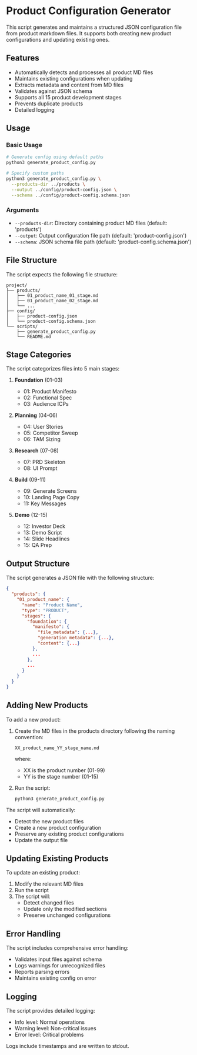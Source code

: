 # Product Configuration Generator

This script generates and maintains a structured JSON configuration file from product markdown files. It supports both creating new product configurations and updating existing ones.

## Features

- Automatically detects and processes all product MD files
- Maintains existing configurations when updating
- Extracts metadata and content from MD files
- Validates against JSON schema
- Supports all 15 product development stages
- Prevents duplicate products
- Detailed logging

## Usage

### Basic Usage

```bash
# Generate config using default paths
python3 generate_product_config.py

# Specify custom paths
python3 generate_product_config.py \
  --products-dir ../products \
  --output ../config/product-config.json \
  --schema ../config/product-config.schema.json
```

### Arguments

- `--products-dir`: Directory containing product MD files (default: 'products')
- `--output`: Output configuration file path (default: 'product-config.json')
- `--schema`: JSON schema file path (default: 'product-config.schema.json')

## File Structure

The script expects the following file structure:

```
project/
├── products/
│   ├── 01_product_name_01_stage.md
│   ├── 01_product_name_02_stage.md
│   └── ...
├── config/
│   ├── product-config.json
│   └── product-config.schema.json
└── scripts/
    ├── generate_product_config.py
    └── README.md
```

## Stage Categories

The script categorizes files into 5 main stages:

1. **Foundation** (01-03)

   - 01: Product Manifesto
   - 02: Functional Spec
   - 03: Audience ICPs

2. **Planning** (04-06)

   - 04: User Stories
   - 05: Competitor Sweep
   - 06: TAM Sizing

3. **Research** (07-08)

   - 07: PRD Skeleton
   - 08: UI Prompt

4. **Build** (09-11)

   - 09: Generate Screens
   - 10: Landing Page Copy
   - 11: Key Messages

5. **Demo** (12-15)
   - 12: Investor Deck
   - 13: Demo Script
   - 14: Slide Headlines
   - 15: QA Prep

## Output Structure

The script generates a JSON file with the following structure:

```json
{
  "products": {
    "01_product_name": {
      "name": "Product Name",
      "type": "PRODUCT",
      "stages": {
        "foundation": {
          "manifesto": {
            "file_metadata": {...},
            "generation_metadata": {...},
            "content": {...}
          },
          ...
        },
        ...
      }
    }
  }
}
```

## Adding New Products

To add a new product:

1. Create the MD files in the products directory following the naming convention:

   ```
   XX_product_name_YY_stage_name.md
   ```

   where:

   - XX is the product number (01-99)
   - YY is the stage number (01-15)

2. Run the script:
   ```bash
   python3 generate_product_config.py
   ```

The script will automatically:

- Detect the new product files
- Create a new product configuration
- Preserve any existing product configurations
- Update the output file

## Updating Existing Products

To update an existing product:

1. Modify the relevant MD files
2. Run the script
3. The script will:
   - Detect changed files
   - Update only the modified sections
   - Preserve unchanged configurations

## Error Handling

The script includes comprehensive error handling:

- Validates input files against schema
- Logs warnings for unrecognized files
- Reports parsing errors
- Maintains existing config on error

## Logging

The script provides detailed logging:

- Info level: Normal operations
- Warning level: Non-critical issues
- Error level: Critical problems

Logs include timestamps and are written to stdout.
